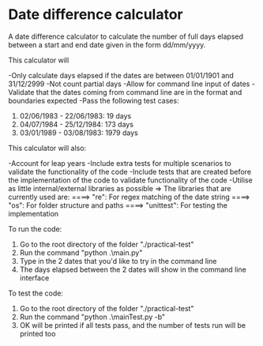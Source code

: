 # Date difference calculator

A date difference calculator to calculate the number of full days elapsed between a start
and end date given in the form dd/mm/yyyy.

This calculator will

-Only calculate days elapsed if the dates are between 01/01/1901 and 31/12/2999
-Not count partial days
-Allow for command line input of dates
-Validate that the dates coming from command line are in the format and boundaries expected
-Pass the following test cases:

1. 02/06/1983 - 22/06/1983: 19 days
2. 04/07/1984 - 25/12/1984: 173 days
3. 03/01/1989 - 03/08/1983: 1979 days

This calculator will also:

-Account for leap years
-Include extra tests for multiple scenarios to validate the functionality of the code
-Include tests that are created before the implementation of the code to validate functionality of the code
-Utilise as little internal/external libraries as possible
=> The libraries that are currently used are:
====> "re": For regex matching of the date string
====> "os": For folder structure and paths
====> "unittest": For testing the implementation

To run the code:

1. Go to the root directory of the folder "./practical-test"
2. Run the command "python .\main.py"
3. Type in the 2 dates that you'd like to try in the command line
4. The days elapsed between the 2 dates will show in the command line interface

To test the code:

1. Go to the root directory of the folder "./practical-test"
2. Run the command "python .\mainTest.py -b"
3. OK will be printed if all tests pass, and the number of tests run will be printed too
